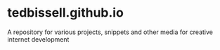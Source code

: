 # tedbissell.github.io
A repository for various projects, snippets and other media for creative internet development

